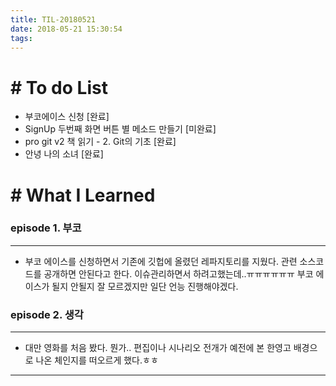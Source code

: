 ```yaml
---
title: TIL-20180521
date: 2018-05-21 15:30:54
tags: 
---
```


# # To do List

- 부코에이스 신청 [완료]
- SignUp 두번째 화면 버튼 별 메소드 만들기 [미완료]
- pro git v2 책 읽기 - 2. Git의 기초 [완료]
- 안녕 나의 소녀 [완료]

# # What I Learned

### episode 1. 부코

---

- 부코 에이스를 신청하면서 기존에 깃헙에 올렸던 레파지토리를 지웠다. 관련 소스코드를 공개하면 안된다고 한다. 이슈관리하면서 하려고했는데..ㅠㅠㅠㅠㅠㅠ 부코 에이스가 될지 안될지 잘 모르겠지만 일단 언능 진행해야겠다.

### episode 2. 생각

---

- 대만 영화를 처음 봤다. 뭔가.. 편집이나 시나리오 전개가 예전에 본 한영고 배경으로 나온 체인지를 떠오르게 했다.ㅎㅎ

---